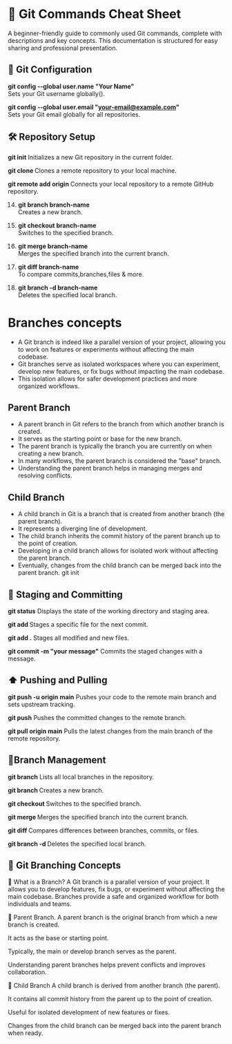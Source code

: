 

#  📗 Git Commands Cheat Sheet #
A beginner-friendly guide to commonly used Git commands, complete with descriptions and key concepts. This documentation is structured for easy sharing and professional presentation.
## 🔧 Git Configuration ##
 **git config --global user.name "Your Name"**  
   Sets your Git username globally().

 **git config --global user.email "your-email@example.com"**  
   Sets your Git email globally for all repositories.

## 🛠️ Repository Setup ##
 **git init**
 Initializes a new Git repository in the current folder.


**git clone <repository-url>**
  Clones a remote repository to your local machine.


**git remote add origin <repository-url>**
  Connects your local repository to a remote GitHub repository.


14. **git branch branch-name**  
  Creates a new branch.

15. **git checkout branch-name**  
  Switches to the specified branch.

16. **git merge branch-name**  
  Merges the specified branch into the current branch.

17. **git diff branch-name**  
    To compare commits,branches,files & more.

19. **git branch -d branch-name**  
  Deletes the specified local branch.
# Branches concepts #
- A Git branch is indeed like a parallel version of your project, allowing you to work on features or experiments without affecting the main codebase.
- Git branches serve as isolated workspaces where you can experiment, develop new features, or fix bugs without impacting the main codebase.
- This isolation allows for safer development practices and more organized workflows.
## Parent Branch ##
- A parent branch in Git refers to the branch from which another branch is created.
- It serves as the starting point or base for the new branch.
- The parent branch is typically the branch you are currently on when creating a new branch.
- In many workflows, the parent branch is considered the "base" branch.
- Understanding the parent branch helps in managing merges and resolving conflicts.
## Child Branch ##
- A child branch in Git is a branch that is created from another branch (the parent branch). 
- It represents a diverging line of development.
- The child branch inherits the commit history of the parent branch up to the point of creation.
- Developing in a child branch allows for isolated work without affecting the parent branch.
- Eventually, changes from the child branch can be merged back into the parent branch.
git init


## 📄 Staging and Committing ##
**git status**
 Displays the state of the working directory and staging area.



**git add <filename>**
 Stages a specific file for the next commit.


**git add .**
 Stages all modified and new files.


**git commit -m "your message"** 
 Commits the staged changes with a message.

## ⬆️ Pushing and Pulling ##
**git push -u origin main**
 Pushes your code to the remote main branch and sets upstream tracking.


**git push** 
 Pushes the committed changes to the remote branch.


**git pull origin main**
 Pulls the latest changes from the main branch of the remote repository.

## 🌿Branch Management ##
**git branch**
 Lists all local branches in the repository.


**git branch <branch-name>**
 Creates a new branch.


**git checkout <branch-name>** 
 Switches to the specified branch.


**git merge <branch-name>**
 Merges the specified branch into the current branch.


**git diff <branch-name>**
 Compares differences between branches, commits, or files.


**git branch -d <branch-name>**
 Deletes the specified local branch.

## 🌱 Git Branching Concepts ##
🔹 What is a Branch?
A Git branch is a parallel version of your project. It allows you to develop features, fix bugs, or experiment without affecting the main codebase. Branches provide a safe and organized workflow for both individuals and teams.

🔹 Parent Branch.
A parent branch is the original branch from which a new branch is created.

It acts as the base or starting point.

Typically, the main or develop branch serves as the parent.

Understanding parent branches helps prevent conflicts and improves collaboration.

🔹 Child Branch
A child branch is derived from another branch (the parent).

It contains all commit history from the parent up to the point of creation.

Useful for isolated development of new features or fixes.

Changes from the child branch can be merged back into the parent branch when ready.

